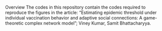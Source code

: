 Overview
The codes in this repository contain the codes required to reproduce the figures in the article: “Estimating epidemic threshold under individual vaccination behavior and adaptive social
connections: A game-theoretic complex network model”; Viney Kumar, Samit Bhattacharyya.

